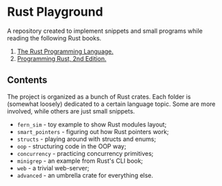 # Rust Playground

A repository created to implement snippets and small programs while reading the following Rust books.

1. [The Rust Programming Language.](https://doc.rust-lang.org/book/)
2. [Programming Rust, 2nd Edition.](https://www.oreilly.com/library/view/programming-rust-2nd/9781492052586/)

## Contents

The project is organized as a bunch of Rust crates. Each folder is (somewhat loosely) dedicated to a certain
language topic. Some are more involved, while others are just small snippets.

* `fern_sim` - toy example to show Rust modules layout;
* `smart_pointers` - figuring out how Rust pointers work;
* `structs` - playing around with structs and enums;
* `oop` - structuring code in the OOP way;
* `concurrency` - practicing concurrency primitives;
* `minigrep` - an example from Rust's CLI book;
* `web` - a trivial web-server;
* `advanced` - an umbrella crate for everything else.
